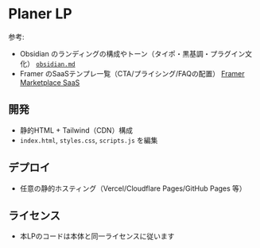 # Planer LP

参考:
- Obsidian のランディングの構成やトーン（タイポ・黒基調・プラグイン文化） [`obsidian.md`](https://obsidian.md)
- Framer のSaaSテンプレ一覧（CTA/プライシング/FAQの配置） [Framer Marketplace SaaS](https://www.framer.com/marketplace/templates/category/saas/)

## 開発
- 静的HTML + Tailwind（CDN）構成
- `index.html`, `styles.css`, `scripts.js` を編集

## デプロイ
- 任意の静的ホスティング（Vercel/Cloudflare Pages/GitHub Pages 等）

## ライセンス
- 本LPのコードは本体と同一ライセンスに従います
